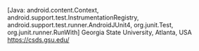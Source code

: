 [Java: android.content.Context, android.support.test.InstrumentationRegistry, android.support.test.runner.AndroidJUnit4, org.junit.Test, org.junit.runner.RunWith]
Georgia State University, Atlanta, USA
https://csds.gsu.edu/
